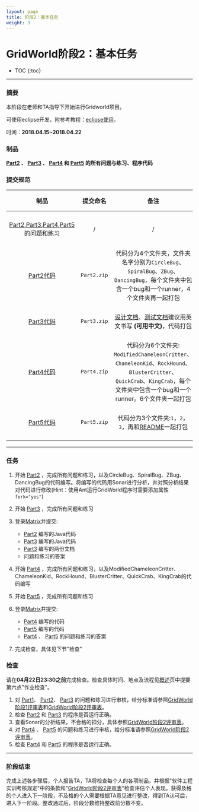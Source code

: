 ```yaml
---
layout: page
title: 阶段2：基本任务
weight: 3
---
```


# GridWorld阶段2：基本任务

* TOC
{:toc}


----------


### 摘要
本阶段在老师和TA指导下开始进行Gridworld项目。

可使用eclipse开发，附参考教程：[eclipse使用](./resources/eclipse-tutorial-v1.pdf)。

时间：**2018.04.15~2018.04.22**


### 制品
**[Part2](./Stage2--Part2) 、 [Part3](./Stage2--Part3) 、 [Part4](./Stage2--Part4) 和 [Part5](./Stage2--Part5) 的所有问题与练习、程序代码**


### 提交规范

| 制品 | 提交命名 | 备注 | 提交时间 |
| :----: | :----: | :----: | :----: |
| [Part2](./Stage2--Part2),[Part3](./Stage2--Part3),[Part4](./Stage2--Part4),[Part5](./Stage2--Part5) 的问题和练习 | / | / | **04月30日23:30之前** |
| [Part2代码](./Task--Code-Part2) | `Part2.zip` | 代码分为4个文件夹，文件夹名字分别为`CircleBug`、`SpiralBug`、`ZBug`、`DancingBug`，每个文件夹中包含一个bug和一个runner，4个文件夹再一起打包 | **04月22日23:30之前** |
| [Part3代码](./Task--Code-Part3) | `Part3.zip` | [设计文档](./Task--Report-Part3Design)、[测试文档](./Task--Report-Part3Test)建议用英文书写 **(可用中文)**，代码打包 | **04月22日23:30之前** |
| [Part4代码](./Task--Code-Part4) | `Part4.zip` | 代码分为6个文件夹: `ModifiedChameleonCritter`、`ChameleonKid`、`RockHound`、`BlusterCritter`、`QuickCrab`、`KingCrab`，每个文件夹中包含一个bug和一个runner。6个文件夹一起打包 | **04月22日23:30之前** |
| [Part5代码](./Task--Code-Part5) | `Part5.zip` | 代码分为3个文件夹:`1`，`2`，`3`，再和[README](https://en.wikipedia.org/wiki/README)一起打包 | **04月22日23:30之前** |



----------


### 任务

 1. 开始 [Part2](./Stage2--Part2) ，完成所有问题和练习，以及CircleBug、SpiralBug、ZBug、DancingBug的代码编写。将编写的代码用Sonar进行分析，并对照分析结果对代码进行修改(Hint：使用Ant运行GridWorld程序时需要添加属性`fork="yes"`)
 2. 开始 [Part3](./Stage2--Part3) ，完成所有问题和练习
 3. 登录[Matrix](https://vmatrix.org.cn)并提交:
     - [Part2](./Stage2--Part2) 编写的Java代码
     - [Part3](./Stage2--Part3) 编写的Java代码
     - [Part3](./Stage2--Part3) 编写的两份文档
     - 问题和练习的答案

 4. 开始 [Part4](./Stage2--Part4) ，完成所有问题和练习，以及ModifiedChameleonCritter、ChameleonKid、RockHound、BlusterCritter、QuickCrab、KingCrab的代码编写
 5. 开始 [Part5](./Stage2--Part5) ，完成所有问题和练习
 6. 登录[Matrix](https://vmatrix.org.cn)并提交:
     - [Part4](./Stage2--Part4) 编写的代码
     - [Part5](./Stage2--Part5) 编写的代码
     - [Part4](./Stage2--Part4) 、 [Part5](./Stage2--Part5) 的问题和练习的答案
 7. 完成检查，具体见下节"检查"


### 检查
请在**04月22日23:30之前**完成检查。检查具体时间、地点及流程见[概述](./Home)页中提要第六点"作业检查"。
 1. 对 [Part1](./Stage1--Part1)、 [Part2](./Stage2--Part2)、 [Part3](./Stage2--Part3)  的问题和练习进行审核，给分标准请参照[GridWorld阶段1评审表](./Stage1--ReviewForm)和[GridWorld阶段2评审表](./Stage2--ReviewForm)。
 2. 检查 [Part2](./Stage2--Part2) 和 [Part3](./Stage2--Part3)  的程序是否运行正确。
 3. 查看Sonar的分析结果，不合格的扣分，具体参照[GridWorld阶段2评审表](./Stage2--ReviewForm)。
 4. 对 [Part4](./Stage2--Part4) 、 [Part5](./Stage2--Part5) 的问题和练习进行审核，给分标准请参照[GridWorld阶段2评审表](./Stage2--ReviewForm)。
 5. 检查 [Part4](./Stage2--Part4) 和 [Part5](./Stage2--Part5) 的程序是否运行正确。


----------


### 阶段结束
完成上述各步骤后，个人报告TA，TA将检查每个人的各项制品，并根据"软件工程实训考核规定"中的条款和"[GridWorld阶段2评审表](./Stage2--ReviewForm)"检查评估个人表现。获得及格的个人进入下一阶段，不及格的个人需要根据TA意见进行整改，得到TA认可后，进入下一阶段。整改通过后，阶段分数维持整改前分数不变。

